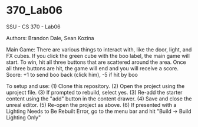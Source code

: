 # 370_Lab06
SSU - CS 370 - Lab06

Authors: Brandon Dale, Sean Kozina

Main Game: There are various things to interact with, like the door, light, and FX cubes. If you click the green cube with the boo label, the main game will start. To win, hit all three buttons that are scattered around the area. Once all three buttons are hit, the game will end and you will receive a score. Score: +1 to send boo back (click him), -5 if hit by boo

To setup and use: 
(1) Clone this repository. 
(2) Open the project using the uproject file. 
(3) If prompted to rebuild, select yes. 
(3) Re-add the starter content using the "add" button in the content drawer. 
(4) Save and close the unreal editor. 
(5) Re-open the project as above.
(6) If presented with a Lighting Needs to Be Rebuilt Error, go to the menu bar
    and hit "Build -> Build Lighting Only"
